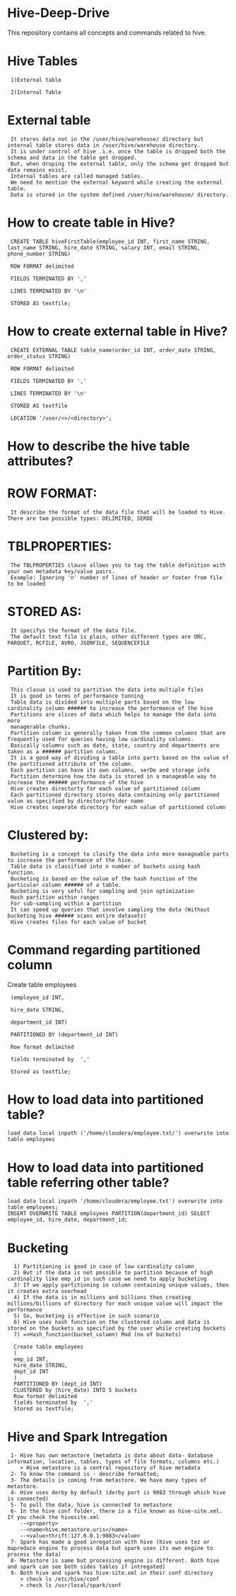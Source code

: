 # Hive-Deep-Drive
This repository contains all concepts and commands related to hive.
# Hive Tables

     1)External table

     2)Internal Table

# External table
     
     It stores data not in the /user/hive/warehouse/ directory but internal table stores data in /user/hive/warehouse directory.
     It is under control of hive .i.e. once the table is dropped both the schema and data in the table get dropped.
     But, when droping the external table, only the schema get dropped but data remains exist.
     Internal tables are called managed tables.
     We need to mention the external keyword while creating the external table.
     Data is stored in the system defined /user/hive/warehouse/ directory. 

# How to create table in Hive?

     CREATE TABLE hiveFirstTable(employee_id INT, first_name STRING, last_name STRING, hire_date STRING, salary INT, email STRING, phone_number STRING)

     ROW FORMAT delimited 

     FIELDS TERMINATED BY ','

     LINES TERMINATED BY '\n'

     STORED AS textfile;

# How to create external table in Hive?

     CREATE EXTERNAL TABLE table_name(order_id INT, order_date STRING, order_status STRING)

     ROW FORMAT delimited 

     FIELDS TERMINATED BY ',' 

     LINES TERMINATED BY '\n'

     STORED AS textfile

     LOCATION '/user/<>/<directory>';
  
# How to describe the hive table attributes?
  
# ROW FORMAT:
  
     It describe the format of the data file that will be loaded to Hive. There are two possible types: DELIMITED, SERDE

# TBLPROPERTIES:
     
     The TBLPROPERTIES clause allows you to tag the table definition with your own metadata key/value pairs.
     Example: Ignoring 'n' number of lines of header or footer from file to be loaded

# STORED AS:
  
     It specifys the format of the data file. 
     The default text file is plain, other different types are ORC, PARQUET, RCFILE, AVRO, JSONFILE, SEQUENCEFILE

# Partition By:
  
     This clasue is used to partition the data into multiple files 
     It is good in terms of performance tunning
     Table data is divided into multiple parts based on the low cardinality column ###### to increase the performance of the hive
     Partitions are slices of data which helps to manage the data into more 
     managerable chunks.
     Partition column is generally taken from the common columns that are frequently used for queries having low cardinality columns. 
     Basically columns such as date, state, country and departments are taken as a ###### partition column.
     It is a good way of dividing a table into parts based on the value of the partitioned attribute of the column.
     Each partition can have its own columns, serDe and storage info
     Partition determine how the data is stored in a manageable way to increase the ###### performance of the hive
     Hive creates directorty for each value of partitioned column
     Each partitioned directory stores data containing only partitioned value as specified by directory/folder name
     Hive creates seperate directory for each value of partitioned column

# Clustered by:
  
     Bucketing is a concept to clasify the data into more manageable parts to increase the performance of the hive.
     Table data is classified into n number of buckets using hash function.
     Bucketing is based on the value of the hash function of the particular column ###### of a table.
     Bucketing is very seful for sampling and join optimization
     Hash partition within ranges
     For sub-sampling within a partition
     It can speed up queries that involve sampling the data (Without bucketing hive ###### scans entire datasets)
     Hive creates files for each value of bucket
  
# Command regarding partitioned column

Create table employees
            
     (employee_id INT,
  
     hire_date STRING,
  
     department_id INT)
  
     PARTITIONED BY (department_id INT)
  
     Row format delimited 
  
     fields terminated by  ','
  
     Stored as textfile;
  
# How to load data into partitioned table?
  
    load data local inpath ('/home/cloudera/employee.txt/') overwrite into table employees
  
# How to load data into partitioned table referring other table?
  
    load data local inpath '/home/cloudera/employee.txt') overwrite into table employees;
    INSERT OVERWRITE TABLE employees PARTITION(department_id) SELECT
    employee_id, hire_date, department_id;
    
 # Bucketing 
 
      1) Partitioning is good in case of low cardinality column 
      2) But if the data is not possible to partition because of high cardinality like emp_id in such case we need to apply bucketing 
      3) If we apply partitioning in column containing unique values, then it creates extra overhead
      4) If the data is in millions and billions then creating millions/billions of directory for each unique value will impact the performance
      5) So, bucketing is effective in such scenario
      6) Hive uses hash function on the clustered column and data is stored on the buckets as specified by the user while creating buckets
      7) =>Hash_function(bucket_column) Mod (no of buckets)
      
      Create table employees
      (  
      emp_id INT,
      hire_date STRING,
      dept_id INT
      )
      PARTITIONED BY (dept_id INT)
      CLUSTERED by (hire_date) INTO 5 buckets
      Row format delimited 
      fields terminated by  ','
      Stored as textfile;

# Hive and Spark Intregation

     1- Hive has own metastore (metadata is data about data- database information, location, tables, types of file formats, columns etc.)
        > Hive metastore is a central repository of hive metadata
     2- To know the command is - describe formatted;
     3- The details is coming from metastore. We have many types of metastore. 
     4- Hive uses derby by default (derby port is 9083 through which hive is connected) 
     5- To pull the data, hive is connected to metastore
     6- In the hive conf folder, there is a file known as hive-site.xml. If you check the hivesite.xml
        --<property>
        --<name>hive.metastore.uris</name>
        --<value>thrift:127.0.0.1:9083</value>
     7- Spark has made a good inregation with hive (hive uses tez or mapreduce engine to process data but spark uses its own engine to process the data)
     8- Metastore is same but processing engine is different. Both hive and spark can see both sides tables if intregated)
     9- Both hive and spark has hive-site.xml in their conf directory
        > check ls /etc/hive/conf
        > check ls /usr/local/spark/conf
     

  
  
